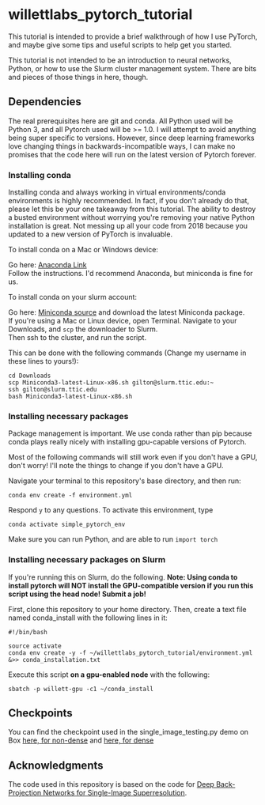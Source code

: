 # willettlabs_pytorch_tutorial

This tutorial is intended to provide a brief walkthrough of how I use PyTorch, and maybe give some tips and
useful scripts to help get you started.

This tutorial is not intended to be an introduction to neural networks, Python, or how to use the Slurm
cluster management system. There are bits and pieces of those things in here, though.

## Dependencies

The real prerequisites here are git and conda. All Python used will be Python 3, and all Pytorch used will be >= 1.0.
I will attempt to avoid anything being super specific to versions. However, since deep learning frameworks love 
changing things in backwards-incompatible ways, I can make no promises that the code here will run on the latest
version of Pytorch forever.

### Installing conda

Installing conda and always working in virtual environments/conda environments is highly recommended.
In fact, if you don't already do that, please let this be your one takeaway from this tutorial. The ability to 
destroy a busted environment without worrying you're removing your native Python installation is great.
Not messing up all your code from 2018 because you updated to a new version of PyTorch is invaluable.

To install conda on a Mac or Windows device:

Go here: [Anaconda Link](https://docs.conda.io/projects/conda/en/latest/user-guide/install/)<br>
Follow the instructions. I'd recommend Anaconda, but miniconda is fine for us.

To install conda on your slurm account:

Go here: [Miniconda source](https://docs.conda.io/en/latest/miniconda.html)
and download the latest Miniconda package.<br>
If you're using a Mac or Linux device, open Terminal. Navigate to your Downloads, and `scp` the downloader to Slurm.<br>
Then ssh to the cluster, and run the script.

This can be done with the following commands (Change my username in these lines to yours!):<br>
    
    cd Downloads
    scp Miniconda3-latest-Linux-x86.sh gilton@slurm.ttic.edu:~
    ssh gilton@slurm.ttic.edu
    bash Miniconda3-latest-Linux-x86.sh



### Installing necessary packages

Package management is important. We use conda rather than pip because conda plays really nicely with installing
gpu-capable versions of Pytorch.

Most of the following commands will still work even if you don't have a GPU, don't worry! I'll note the things
 to change if you don't have a GPU.
 
Navigate your terminal to this repository's base directory, and then run:


    conda env create -f environment.yml

    
Respond ``y`` to any questions. To activate this environment, type


    conda activate simple_pytorch_env

    
Make sure you can run Python, and are able to run ``import torch``



### Installing necessary packages on Slurm
If you're running this on Slurm, do the following. **Note: Using conda to install pytorch will NOT install the
GPU-compatible version if you run this script using the head node! Submit a job!**

First, clone this repository to your home directory. Then, create a text file named conda_install with the following lines in it:


    #!/bin/bash
    
    source activate  
    conda env create -y -f ~/willettlabs_pytorch_tutorial/environment.yml &>> conda_installation.txt

    
Execute this script **on a gpu-enabled node** with the following:

    sbatch -p willett-gpu -c1 ~/conda_install
    
    

## Checkpoints
You can find the checkpoint used in the single_image_testing.py demo on Box [here, for non-dense](https://uwmadison.box.com/s/w1jd55bnk13v2s525vsh1bc70z9elvs3)
 and [here, for dense](https://uwmadison.box.com/s/0r7e7bfivjbvwrgkt5ob7t2xrf5j575a)

## Acknowledgments
The code used in this repository is based on the code for [Deep Back-Projection Networks for Single-Image Superresolution](https://github.com/alterzero/DBPN-Pytorch).

